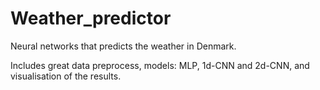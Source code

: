 # Weather_predictor
Neural networks that predicts the weather in Denmark.

Includes great data preprocess, models: MLP, 1d-CNN and 2d-CNN, and visualisation of the results. 
